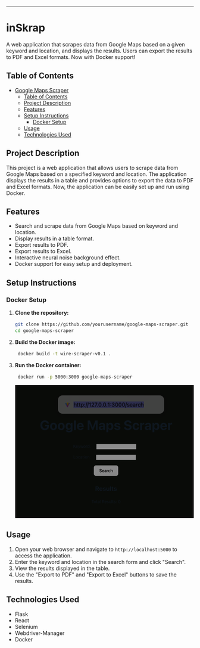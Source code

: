 ---

# inSkrap

A web application that scrapes data from Google Maps based on a given keyword and location, and displays the results. Users can export the results to PDF and Excel formats. Now with Docker support!

## Table of Contents

- [Google Maps Scraper](#google-maps-scraper)
  - [Table of Contents](#table-of-contents)
  - [Project Description](#project-description)
  - [Features](#features)
  - [Setup Instructions](#setup-instructions)
    - [Docker Setup](#docker-setup)
  - [Usage](#usage)
  - [Technologies Used](#technologies-used)

## Project Description

This project is a web application that allows users to scrape data from Google Maps based on a specified keyword and location. The application displays the results in a table and provides options to export the data to PDF and Excel formats. Now, the application can be easily set up and run using Docker.

## Features

- Search and scrape data from Google Maps based on keyword and location.
- Display results in a table format.
- Export results to PDF.
- Export results to Excel.
- Interactive neural noise background effect.
- Docker support for easy setup and deployment.

## Setup Instructions

### Docker Setup

1. **Clone the repository:**

   ```bash
   git clone https://github.com/yourusername/google-maps-scraper.git
   cd google-maps-scraper
   ```

2. **Build the Docker image:**

   ```bash
    docker build -t wire-scraper-v0.1 .
   ```

3. **Run the Docker container:**
   ```bash
    docker run -p 5000:3000 google-maps-scraper
   ```
   ![Screenshot of the application](screenshot.png)

## Usage

1. Open your web browser and navigate to `http://localhost:5000` to access the application.
2. Enter the keyword and location in the search form and click "Search".
3. View the results displayed in the table.
4. Use the "Export to PDF" and "Export to Excel" buttons to save the results.

## Technologies Used

- Flask
- React
- Selenium
- Webdriver-Manager
- Docker

```

```
